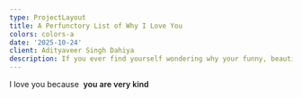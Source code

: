 ```yaml
---
type: ProjectLayout
title: A Perfunctory List of Why I Love You
colors: colors-a
date: '2025-10-24'
client: Adityaveer Singh Dahiya
description: If you ever find yourself wondering why your funny, beautiful, smart girlfriend loves you so much (a very valid question, by the way), here's 31 reasons why!
---
```


<!-- 💖 "I love you because..." one-liner (refresh to change) -->
<div>
  <span>I love you because&nbsp;</span>
  <span id="love-reason" style="font-weight:600;">you are very kind</span>
</div>

<script>
setTimeout(function() {
  var reasons = ["you are very kind","of your hair","you light up every room","you could pull off a goatee","you wear your shirt tucked out","you're brave and thoughtful","you have a great pair of biceps and shoulders","you smell great","you have an early 2000s professor vibe","you have a sitcom humour","you say 'listen' a lot","you're curious","you were chill with me bleeding to death in your house","you sing 'Creep' well","you're patient with me","you care about your hair a lot","you look cute wrapped up in a towel","you have a lot of cheese in your repository","you dress really well for a boy","you did not like Tanishq Tuteja","your armpit has an interesting stench","Anju Dahiya is a GOAT","your feet look really nice and funny","AWHO sujjan vihar lowkey rules","you're the most beautiful person I have ever laid eyes on","you have Nepali eyes","you have a very cute Hindi accent","you are funny when you're high","you're my boyfriend","you have a list of the meds I need :)","you care about me so much and make me feel so loved and cared for","you're you -- and I wouldn't change a single thing about you"];
  var el = document.getElementById("love-reason");
  if(el) el.textContent = reasons[Math.floor(Math.random() * reasons.length)];
}, 100);
</script>
